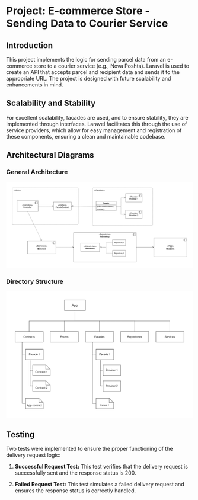 # Project: E-commerce Store - Sending Data to Courier Service

## Introduction

This project implements the logic for sending parcel data 
from an e-commerce store to a courier service (e.g., Nova Poshta). 
Laravel is used to create an API that accepts parcel 
and recipient data and sends it to the appropriate URL. 
The project is designed with future scalability 
and enhancements in mind.

## Scalability and Stability

For excellent scalability, facades are used, 
and to ensure stability, they are implemented through interfaces. 
Laravel facilitates this through the use of service providers, 
which allow for easy management and registration 
of these components, ensuring a clean and maintainable codebase.
## Architectural Diagrams

### General Architecture

![Architecture Concepts](documentation/Architecture_Concepts.drawio.png)

### Directory Structure

![Directory Structure](documentation/Directory_Structure.drawio.png)

## Testing

Two tests were implemented to ensure the proper functioning of the delivery request logic:

1. **Successful Request Test:** This test verifies that the delivery request is successfully sent and the response status is 200.

2. **Failed Request Test:** This test simulates a failed delivery request and ensures the response status is correctly handled.
